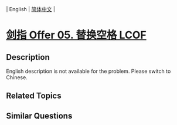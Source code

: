 
| English | [简体中文](README.md) |

# [剑指 Offer 05. 替换空格 LCOF](https://leetcode-cn.com/problems/ti-huan-kong-ge-lcof/)

## Description

<p>English description is not available for the problem. Please switch to Chinese.</p>


## Related Topics



## Similar Questions


